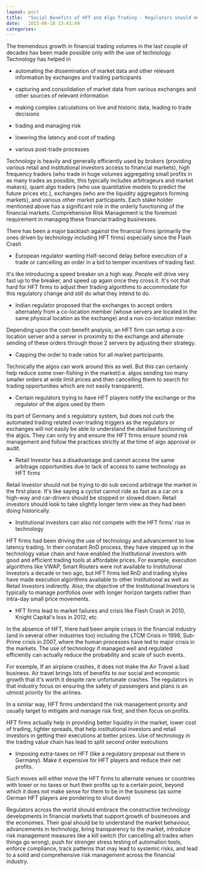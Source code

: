 ```yaml
---
layout: post
title:  "Social Benefits of HFT and Algo Trading - Regulators should embrace them"
date:   2013-06-18 13:41:49
categories:
---
```

The tremendous growth in financial trading volumes in the last couple of decades has been made possible only with the use of technology. Technology has helped in

- automating the dissemination of market data and other relevant information by exchanges and trading participants

- capturing and consolidation of market data from various exchanges and other sources of relevant information

- making complex calculations on live and historic data, leading to trade decisions

- trading and managing risk

- lowering the latency and cost of trading

- various post-trade processes

Technology is heavily and generally efficiently used by brokers (providing various retail and institutional investors access to financial markets), high frequency traders (who trade in huge volumes aggregating small profits in as many trades as possible, this typically includes arbitrageurs and market makers), quant algo traders (who use quantitative models to predict the future prices etc.), exchanges (who are the liquidity aggregators forming markets), and various other market participants. Each stake holder mentioned above has a significant role in the orderly functioning of the financial markets. Comprehensive Risk Management is the foremost requirement in managing these financial trading businesses.

There has been a major backlash against the financial firms (primarily the ones driven by technology including HFT firms) especially since the Flash Crash
- European regulator wanting Half-second delay before execution of a trade or cancelling an order in a bid to temper incentives of trading fast.

It's like introducing a speed breaker on a high way. People will drive very fast up to the breaker, and speed up again once they cross it. It's not that hard for HFT firms to adjust their trading algorithms to accommodate for this regulatory change and still do what they intend to do.

- Indian regulator proposed that the exchanges to accept orders alternately from a co-location member (whose servers are located in the same physical location as the exchange) and a non co-location member.

Depending upon the cost-benefit analysis, an HFT firm can setup a co-location server and a server in proximity to the exchange and alternate sending of these orders through those 2 servers by adjusting their strategy.

- Capping the order to trade ratios for all market participants.

Technically the algos can work around this as well. But this can certainly help reduce some over-fishing in the market(i.e. algos sending too many smaller orders at wide limit prices and then cancelling them to search for trading opportunities which are not easily transparent).

- Certain regulators trying to have HFT players notify the exchange or the regulator of the algos used by them

Its part of Germany and s regulatory system, but does not curb the automated trading related over-trading triggers as the regulators or exchanges will not easily be able to understand the detailed functioning of the algos. They can only try and ensure the HFT firms ensure sound risk management and follow the practices strictly at the time of algo approval or audit.

- Retail Investor has a disadvantage and cannot access the same arbitrage opportunities due to lack of access to same technology as HFT firms

Retail Investor should not be trying to do sub second arbitrage the market in the first place. It's like saying a cyclist cannot ride as fast as a car on a high-way and car-drivers should be stopped or slowed down. Retail investors should look to take slightly longer term view as they had been doing historically.

- Institutional investors can also not compete with the HFT firms' rise in technology

HFT firms had been driving the use of technology and advancement to low latency trading. In their constant RnD process, they have stepped up in the technology value chain and have enabled the Institutional investors with good and efficient trading tools at affordable prices. For example, execution algorithms like VWAP, Smart Routers were not available to Institutional Investors a                decade or two ago, but HFT firms led RnD and trading styles have made execution algorithms available to other Institutional as well as Retail Investors indirectly. Also, the objective of the Institutional Investors is typically to manage portfolios over with longer horizon targets rather than intra-day small price movements.

- HFT firms lead to market failures and crisis like Flash Crash in 2010, Knight Capital's loss in 2012, etc.

In the absence of HFT, there had been ample crises in the financial industry (and in several other industries too) including the LTCM Crisis in 1998, Sub-Prime crisis in 2007, where the human processes have led to major crisis in the markets. The use of technology if  managed well and regulated efficiently can actually reduce the probability and scale of such events.

For example, If an airplane crashes, it does not make the Air Travel a bad business. Air travel    brings lots of benefits to our social and economic growth that it's worth it despite rare unfortunate crashes. The regulators in that industry focus on ensuring the safety of passengers and plans is an utmost priority for the airlines.

In a similar way, HFT firms understand the risk management priority and usually target to mitigate and manage risk first, and then focus on profits.

HFT firms actually help in providing better liquidity in the market, lower cost of trading, tighter spreads, that help institutional investors and retail investors in getting their executions at better prices. Use of technology in the trading value chain has lead to split second order executions

- Imposing extra-taxes on HFT (like a regulatory proposal out there in Germany). Make it expensive for HFT players and reduce their net profits.

Such moves will either move the HFT firms to alternate venues or countries with lower or no taxes or hurt their profits up to a certain point, beyond which it does not make sense for them to be in the business (as some German HFT players are pondering to shut down)

Regulators across the world should embrace the constructive technology developments in financial markets that support growth of businesses and the economies. Their goal should be to understand the market behaviour, advancements in technology, bring transparency to the market, introduce risk management measures like a kill switch (for cancelling all trades when things go wrong), push for stronger stress testing of automation tools, enforce compliance, track patterns that may lead to systemic risks, and lead to a solid and comprehensive risk management across the financial industry.

